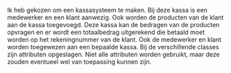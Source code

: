 Ik heb gekozen om een kassasysteem te maken. Bij deze kassa is een medewerker en een klant aanwezig. Ook worden de producten van de klant aan de kassa toegevoegd. Deze kassa kan de bedragen van de producten opvragen en er wordt een totaalbedrag uitgerekend die betaald moet worden op het rekeningnummer van de klant. Ook de medewerker en klant worden toegewezen aan een bepaalde kassa. Bij de verschillende classes zijn attributen opgeslagen. Niet alle attributen worden gebruikt, maar deze zouden eventueel wel van toepassing kunnen zijn.
